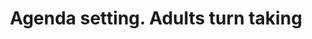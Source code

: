 ---
area: Communication Skills, calgary-cambridge-model
category: 32 - Calgary Cambridge Workshop
title: Agenda setting. Adults turn taking
description: Agenda setting. Adults turn taking
audio: /assets/audio/32- Calgary Cambridge Workshop - 32 Agenda setting. Adults turn taking - MQ.mp3
article: 
www: 
keywords: Calgary, Cambridge, Model
youtube: 
soundcloud: 
---